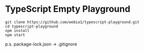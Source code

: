 # TypeScript Empty Playground

```shell
git clone https://github.com/webia1/typescript-playground.git
cd typescript-playground
npm install
npm start
```

p.s. package-lock.json -> .gitignore

